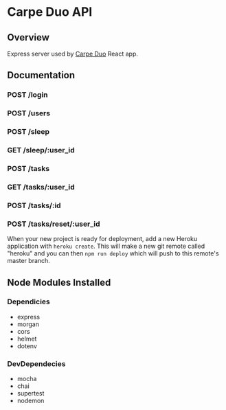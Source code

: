 # Carpe Duo API

## Overview
Express server used by [Carpe Duo](https://github.com/ollk/carpe-duo-client) React app.

## Documentation

### POST /login

### POST /users

### POST /sleep

### GET /sleep/:user_id

### POST /tasks

### GET /tasks/:user_id

### POST /tasks/:id

### POST /tasks/reset/:user_id


When your new project is ready for deployment, add a new Heroku application with `heroku create`. This will make a new git remote called "heroku" and you can then `npm run deploy` which will push to this remote's master branch.



## Node Modules Installed

### Dependicies
* express
* morgan
* cors
* helmet
* dotenv

### DevDependecies
* mocha
* chai
* supertest
* nodemon
